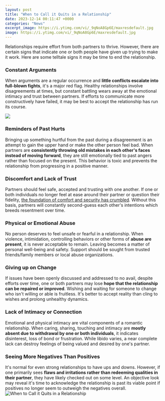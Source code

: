 ```yaml
---
layout: post
title: "When to Call it Quits in a Relationship"
date: 2023-12-14 00:11:47 +0000
categories: "News"
excerpt_image: https://i.ytimg.com/vi/_9qNoA8Gp6E/maxresdefault.jpg
image: https://i.ytimg.com/vi/_9qNoA8Gp6E/maxresdefault.jpg
---
```


Relationships require effort from both partners to thrive. However, there are certain signs that indicate one or both people have given up trying to make it work. Here are some telltale signs it may be time to end the relationship.
### Constant Arguments 
When arguments are a regular occurrence and **little conflicts escalate into full-blown fights**, it's a major red flag. Healthy relationships involve disagreements at times, but constant battling wears away at the emotional intimacy and trust between partners. If efforts to communicate more constructively have failed, it may be best to accept the relationship has run its course.

![](https://www.aconsciousrethink.com/wp-content/uploads/2022/07/calling-it-quits-relationship.jpg)
### Reminders of Past Hurts
Bringing up something hurtful from the past during a disagreement is an attempt to gain the upper hand or make the other person feel bad. When partners are **consistently throwing old mistakes in each other's faces instead of moving forward**, they are still emotionally tied to past angers rather than focused on the present. This behavior is toxic and prevents the relationship from progressing in a positive manner. 
### Discomfort and Lack of Trust
Partners should feel safe, accepted and trusting with one another. If one or both individuals no longer feel at ease around their partner or question their fidelity, [the foundation of comfort and security has crumbled](https://fistore.mysenprints.com/collection/aldinger). Without this basis, partners will constantly second-guess each other's intentions which breeds resentment over time. 
### Physical or Emotional Abuse
No person deserves to feel unsafe or fearful in a relationship. When violence, intimidation, controlling behaviors or other forms of **abuse are present**, it is never acceptable to remain. Leaving becomes a matter of personal well-being and safety. Support should be sought from trusted friends/family members or local abuse organizations.
### Giving up on Change 
If issues have been openly discussed and addressed to no avail, despite efforts over time, one or both partners may lose **hope that the relationship can be repaired or improved**. Wishing and waiting for someone to change who isn't willing or able is fruitless. It's better to accept reality than cling to wishes and prolong unhealthy dynamics.
### Lack of Intimacy or Connection 
Emotional and physical intimacy are vital components of a romantic relationship. When caring, sharing, touching and intimacy are **mostly absent due to withdrawal by one or both individuals**, it indicates disinterest, loss of bond or frustration. While libido varies, a near complete lack can destroy feelings of being valued and desired by one's partner. 
### Seeing More Negatives Than Positives 
It's normal for even strong relationships to have ups and downs. However, if one primarily sees **flaws and irritations rather than redeeming qualities in their partner**, they have likely checked out on some level. An objective look may reveal it's time to acknowledge the relationship is past its viable point if positives no longer seem to outweigh the negatives overall.
![When to Call it Quits in a Relationship](https://i.ytimg.com/vi/_9qNoA8Gp6E/maxresdefault.jpg)
